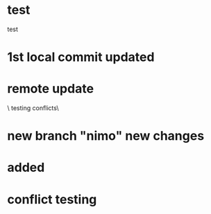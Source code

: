 # test
test

# 1st local commit updated

# remote update
\\ testing conflicts\\
# new branch "nimo"  new changes
# added
# conflict testing